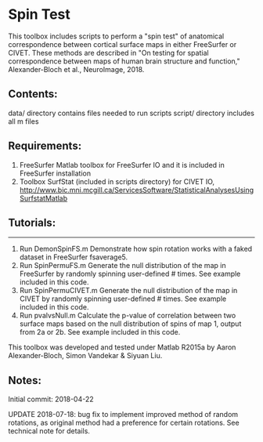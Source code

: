 
# Spin Test
This toolbox includes scripts to perform a "spin test" of anatomical correspondence between 
cortical surface maps in either FreeSurfer or CIVET. 
These methods are described in "On testing for spatial correspondence between maps of 
human brain structure and function," Alexander-Bloch et al., NeuroImage, 2018.

## Contents:
data/ directory contains files needed to run scripts
script/ directory includes all m files 

## Requirements:
1) FreeSurfer Matlab toolbox for FreeSurfer IO and it is included in FreeSurfer installation 
2) Toolbox SurfStat (included in scripts directory) for CIVET IO,  
http://www.bic.mni.mcgill.ca/ServicesSoftware/StatisticalAnalysesUsingSurfstatMatlab

## Tutorials:
---------
1. Run DemonSpinFS.m
Demonstrate how spin rotation works with a faked dataset in FreeSurfer fsaverage5.
2. Run SpinPermuFS.m
Generate the null distribution of the map in FreeSurfer by randomly spinning user-defined # times. See example included in this code.
2. Run SpinPermuCIVET.m
Generate the null distribution of the map in CIVET by randomly spinning user-defined # times. See example included in this code.
3. Run pvalvsNull.m
Calculate the p-value of correlation between two surface maps based on the null distribution of spins of map 1, output from 2a or 2b. See example included in this code.

This toolbox was developed and tested under Matlab R2015a by Aaron Alexander-Bloch, Simon Vandekar & Siyuan Liu.

## Notes:
Initial commit: 2018-04-22

UPDATE 2018-07-18: bug fix to implement improved method of random rotations, as original method had a preference for certain rotations. See technical note for details.

